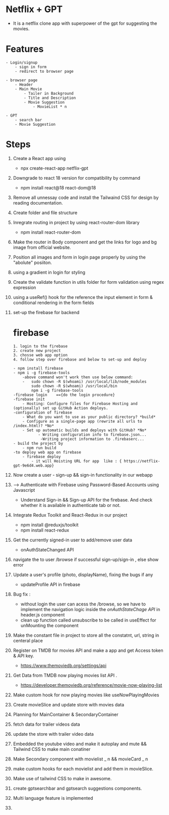 # Netflix + GPT

- It is a netflix clone app with superpower of the gpt for suggesting the movies.

# Features

    - Login/signup
        - sign in form
        - redirect to browser page

    - browser page
        - Header
        - Main Movie
            - Tailer in Background
            - Title and Description
            - Movie Suggestion
                - MovieList * n

    - GPT
        - search bar
        - Movie Suggestion

# Steps

1.  Create a React app using

    - npx create-react-app netflix-gpt

2.  Downgrade to react 18 version for compatibility by command

    - npm install react@18 react-dom@18

3.  Remove all unnessay code and install the Tailwaind CSS for design by reading documentation.

4.  Create folder and file structure

5.  Inregrate routing in project by using react-router-dom library

    - npm install react-router-dom

6.  Make the router in Body component and get the links for logo and bg image from official website.

7.  Position all images and form in login page properly by using the "abolute" posiiton.

8.  using a gradient in login for styling

9.  Create the validate function in utils folder for form validation using regex expression

10. using a useRef() hook for the reference the input element in form & conditional rendering in the form fields

11. set-up the firebase for backend

    # firebase

        1. login to the firebase
        2. create new project
        3. chosse web app option
        4. follow step over firebase and below to set-up and deploy

        - npm install firebase
        - npm i -g firebase-tools
            -above command won't work then use below command:
            -   sudo chown -R $(whoami) /usr/local/lib/node_modules
                sudo chown -R $(whoami) /usr/local/bin
                npm i -g firebase-tools
        -firebase login    =={do the login procedure}
        -firebase init
            - Hosting: Configure files for Firebase Hosting and (optionally) set up GitHub Action deploys.
        -configuration of firebase
            - What do you want to use as your public directory? *build*
            - Configure as a single-page app (rewrite all urls to /index.html)? *No*
            - Set up automatic builds and deploys with GitHub? *No*
                   - Writing configuration info to firebase.json...
                    -Writing project information to .firebaserc...
        - build the project by
            - npm run build
        -to deploy web app on firebase
            - firebase deploy
                - it will Hoisting URL for app  like : { https://netflix-gpt-9e6d4.web.app}

12. Now create a user - sign-up && sign-in functionality in our webapp

13. --> Authenticate with Firebase using Password-Based Accounts using Javascript

    - Understand Sign-in && Sign-up API for the firebase. And check whether it is available in authenticate tab or not.

14. Integrate Redux Toolkit and React-Redux in our project

    - npm install @reduxjs/toolkit
    - npm install react-redux

15. Get the currently signed-in user to add/remove user data

    - onAuthStateChanged API

16. navigate the to user /browse if successful sign-up/sign-in , else show error

17. Update a user's profile (photo, displayName), fixing the bugs if any

    - updateProfile API in firebase

18. Bug fix :

    - without login the user can acess the /browse, so we have to implement the navigation logic inside the _onAuthStateChage API_ in header.js component
    - clean up function called unsubscribe to be called in useEffect for unMounting the component

19. Make the constant file in project to store all the constatnt, url, string in centeral place

20. Register on TMDB for movies API and make a app and get Access token & API key.

    - https://www.themoviedb.org/settings/api

21. Get Data from TMDB now playing movies list API .

    - https://developer.themoviedb.org/reference/movie-now-playing-list

22. Make custom hook for now playing movies like useNowPlayingMovies

23. Create movieSlice and update store with movies data

24. Planning for MainContainer & SecondaryContainer

25. fetch data for trailer videos data

26. update the store with trailer video data

27. Embedded the youtube video and make it autoplay and mute && Tailwind CSS to make main conatiner

28. Make Secondary component with movielist _ n && movieCard _ n

29. make custom hooks for each movielist and add them in movieSlice.

30. Make use of tailwind CSS to make in awesome.

31. create gptsearchbar and gptsearch suggestions components.

32. Multi language feature is implemented

33. 
